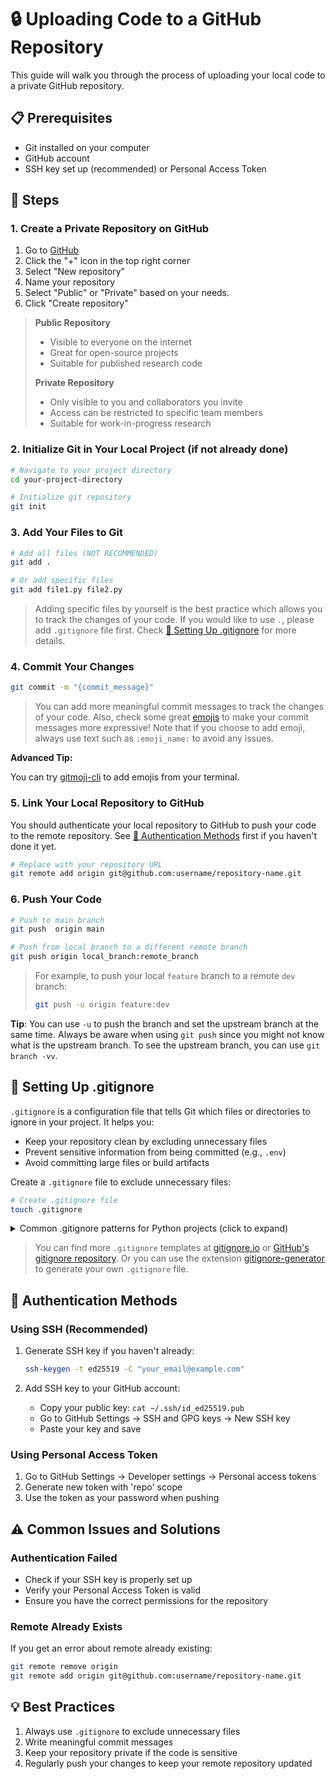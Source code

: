 # 🔒 Uploading Code to a GitHub Repository

This guide will walk you through the process of uploading your local code to a private GitHub repository.

## 📋 Prerequisites

- Git installed on your computer
- GitHub account
- SSH key set up (recommended) or Personal Access Token

## 🚀 Steps

### 1. Create a Private Repository on GitHub

1. Go to [GitHub](https://github.com)
2. Click the "+" icon in the top right corner
3. Select "New repository"
4. Name your repository
5. Select "Public" or "Private" based on your needs.
6. Click "Create repository"

> **Public Repository**
>
> - Visible to everyone on the internet
> - Great for open-source projects
> - Suitable for published research code
>
> **Private Repository**
>
> - Only visible to you and collaborators you invite
> - Access can be restricted to specific team members
> - Suitable for work-in-progress research

### 2. Initialize Git in Your Local Project (if not already done)

```bash
# Navigate to your project directory
cd your-project-directory

# Initialize git repository
git init
```

### 3. Add Your Files to Git

```bash
# Add all files (NOT RECOMMENDED)
git add .

# Or add specific files
git add file1.py file2.py
```

> Adding specific files by yourself is the best practice which allows you to track the changes of your code. If you would like to use `.`, please add `.gitignore` file first. Check [📝 Setting Up .gitignore](#-setting-up-gitignore) for more details.

### 4. Commit Your Changes

```bash
git commit -m "{commit_message}"
```

> You can add more meaningful commit messages to track the changes of your code.
> Also, check some great [emojis](https://gitmoji.dev/) to make your commit messages more expressive!
> Note that if you choose to add emoji, always use text such as `:emoji_name:` to avoid any issues.

**Advanced Tip:**

You can try [gitmoji-cli](https://github.com/carloscuesta/gitmoji-cli) to add emojis from your terminal.

### 5. Link Your Local Repository to GitHub

You should authenticate your local repository to GitHub to push your code to the remote repository. See [🔐 Authentication Methods](#-authentication-methods) first if you haven't done it yet.

```bash
# Replace with your repository URL
git remote add origin git@github.com:username/repository-name.git
```

### 6. Push Your Code

```bash
# Push to main branch
git push  origin main

# Push from local branch to a different remote branch
git push origin local_branch:remote_branch
```

> For example, to push your local `feature` branch to a remote `dev` branch:
>
> ```bash
> git push -u origin feature:dev
> ```

**Tip**: You can use `-u` to push the branch and set the upstream branch at the same time. Always be aware when using `git push` since you might not know what is the upstream branch. To see the upstream branch, you can use `git branch -vv`.

## 📝 Setting Up .gitignore

`.gitignore` is a configuration file that tells Git which files or directories to ignore in your project. It helps you:

- Keep your repository clean by excluding unnecessary files
- Prevent sensitive information from being committed (e.g., `.env`)
- Avoid committing large files or build artifacts

Create a `.gitignore` file to exclude unnecessary files:

```bash
# Create .gitignore file
touch .gitignore
```

<details>
<summary>Common .gitignore patterns for Python projects (click to expand)</summary>

```plaintext
# Python
__pycache__/
*.py[cod]
*$py.class
*.so
.Python
env/
build/
develop-eggs/
dist/
downloads/
eggs/
.eggs/
lib/
lib64/
parts/
sdist/
var/
*.egg-info/
.installed.cfg
*.egg

# Jupyter Notebook
.ipynb_checkpoints

# VS Code
.vscode/
*.code-workspace

# PyCharm
.idea/

# Environment
.env
.venv
venv/
ENV/

# OS
.DS_Store
Thumbs.db
```

</details>

> You can find more `.gitignore` templates at [gitignore.io](https://www.gitignore.io/) or [GitHub's gitignore repository](https://github.com/github/gitignore). Or you can use the extension [gitignore-generator](https://github.com/piotrpalarz/vscode-gitignore-generator) to generate your own `.gitignore` file.

## 🔐 Authentication Methods

### Using SSH (Recommended)

1. Generate SSH key if you haven't already:

   ```bash
   ssh-keygen -t ed25519 -C "your_email@example.com"
   ```

2. Add SSH key to your GitHub account:
   - Copy your public key: `cat ~/.ssh/id_ed25519.pub`
   - Go to GitHub Settings → SSH and GPG keys → New SSH key
   - Paste your key and save

### Using Personal Access Token

1. Go to GitHub Settings → Developer settings → Personal access tokens
2. Generate new token with 'repo' scope
3. Use the token as your password when pushing

## ⚠️ Common Issues and Solutions

### Authentication Failed

- Check if your SSH key is properly set up
- Verify your Personal Access Token is valid
- Ensure you have the correct permissions for the repository

### Remote Already Exists

If you get an error about remote already existing:

```bash
git remote remove origin
git remote add origin git@github.com:username/repository-name.git
```

## 💡 Best Practices

1. Always use `.gitignore` to exclude unnecessary files
2. Write meaningful commit messages
3. Keep your repository private if the code is sensitive
4. Regularly push your changes to keep your remote repository updated
